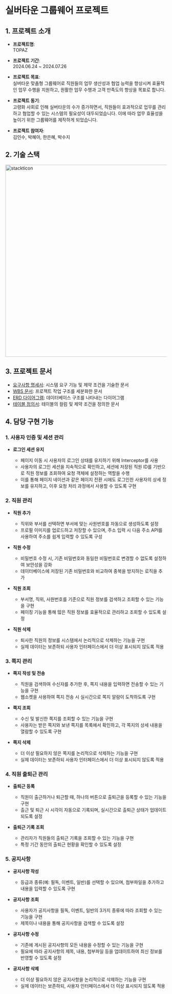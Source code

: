 # 실버타운 그룹웨어 프로젝트

## 1. 프로젝트 소개
- **프로젝트명**:  
  TOPAZ

- **프로젝트 기간**:  
  2024.06.24 ~ 2024.07.26

- **프로젝트 목표**:  
  실버타운 맞춤형 그룹웨어로 직원들의 업무 생산성과 협업 능력을 향상시켜 효율적인 업무 수행을 지원하고, 원활한 업무 수행과 고객 만족도의 향상을 목표로 합니다.

- **프로젝트 동기**:  
  고령화 사회로 인해 실버타운의 수가 증가하면서, 직원들이 효과적으로 업무를 관리하고 협업할 수 있는 시스템의 필요성이 대두되었습니다. 이에 따라 업무 효율성을 높이기 위한 그룹웨어를 제작하게 되었습니다.
  
- **프로젝트 참여자**:  
  김인수, 박혜아, 한은혜, 박수지 

## 2. 기술 스택
<img src="https://firebasestorage.googleapis.com/v0/b/stackticon-81399.appspot.com/o/images%2F1723378055982?alt=media&token=db9b639f-7767-4250-8a55-de6a66a303a7" alt="stackticon" style="width:600px" />

## 3. 프로젝트 문서
- [요구사항 명세서](https://github.com/Guinsu/GDJ80-TeamB-topaz/blob/main/topaz/src/main/resources/static/document/%EC%9A%94%EA%B5%AC%EC%82%AC%ED%95%AD%EB%AA%85%EC%84%B8%EC%84%9C.jpg): 시스템 요구 기능 및 제약 조건을 기술한 문서
- [WBS 문서](https://github.com/Guinsu/GDJ80-TeamB-topaz/blob/main/topaz/src/main/resources/static/document/WBS.jpg): 프로젝트 작업 구조를 세분화한 문서
- [ERD 다이어그램](https://github.com/Guinsu/GDJ80-TeamB-topaz/blob/main/topaz/src/main/resources/static/document/04.%20ERD(GDJ80_Team%20B).png): 데이터베이스 구조를 나타내는 다이어그램
- [테이블 정의서](https://docs.google.com/spreadsheets/d/1wTRTSSpyEERgcNskOXebz4BFeypHOJ5HmzukkMMTu-I/edit?gid=619662548#gid=619662548): 테이블의 컬럼 및 제약 조건을 정의한 문서

## 4. 담당 구현 기능

### 1. 사용자 인증 및 세션 관리

- **로그인 세션 유지**

  - 페이지 이동 시 사용자의 로그인 상태를 유지하기 위해 Interceptor를 사용
  - 사용자의 로그인 세션을 지속적으로 확인하고, 세션에 저장된 직원 ID를 기반으로 직원 정보를 조회하여 요청 객체에 설정하는 역할을 수행
  - 이를 통해 페이지 네이션과 같은 페이지 전환 시에도 로그인한 사용자의 상세 정보를 유지하고, 이후 요청 처리 과정에서 사용할 수 있도록 구현

### 2. 직원 관리

-   **직원 추가**

    -   직위와 부서를 선택하면 부서에 맞는 사원번호를 자동으로 생성하도록 설정
    -   프로필 이미지를 업로드하고 저장할 수 있으며, 주소 입력 시 다음 주소 API를 사용하여 주소를 쉽게 입력할 수 있도록 구성

-   **직원 수정**

    -   비밀번호 수정 시, 기존 비밀번호와 동일한 비밀번호로 변경할 수 없도록 설정하여 보안성을 강화
    -   데이터베이스에 저장된 기존 비밀번호와 비교하여 중복을 방지하는 로직을 추가

-   **직원 조회**

    -   부서명, 직위, 사원번호를 기준으로 직원 정보를 검색하고 조회할 수 있는 기능을 구현
    -   페이징 기능을 통해 많은 직원 정보를 효율적으로 관리하고 조회할 수 있도록 설정

-   **직원 삭제**
    -   퇴사한 직원의 정보를 시스템에서 논리적으로 삭제하는 기능을 구현
    -   실제 데이터는 보존하되 사용자 인터페이스에서 더 이상 표시되지 않도록 적용

### 3. 쪽지 관리

-   **쪽지 작성 및 전송**

    -   직원을 검색하여 수신자를 추가한 후, 쪽지 내용을 입력하면 전송할 수 있는 기능을 구현
    -   웹소켓을 사용하여 쪽지 전송 시 실시간으로 쪽지 알람이 도착하도록 구현

-   **쪽지 조회**

    -   수신 및 발신한 쪽지를 조회할 수 있는 기능을 구현
    -   사용자는 받은 쪽지와 보낸 쪽지를 목록에서 확인하고, 각 쪽지의 상세 내용을 열람할 수 있도록 구현

-   **쪽지 삭제**
    -   더 이상 필요하지 않은 쪽지를 논리적으로 삭제하는 기능을 구현
    -   실제 데이터는 보존하되 사용자 인터페이스에서 더 이상 표시되지 않도록 적용

### 4. 직원 출퇴근 관리
- **출퇴근 등록**
  - 직원이 출근하거나 퇴근할 때, 하나의 버튼으로 출퇴근을 등록할 수 있는 기능을 구현
  - 출근 및 퇴근 시 시각이 자동으로 기록되며, 실시간으로 출퇴근 상태가 업데이트되도록 설정

- **출퇴근 기록 조회** 
  - 관리자가 직원들의 출퇴근 기록을 조회할 수 있는 기능을 구현
  - 특정 기간 동안의 출퇴근 현황을 확인할 수 있도록 설정

### 5. 공지사항

- **공지사항 작성**
  - 등급과 종류(예: 필독, 이벤트, 일반)를 선택할 수 있으며, 첨부파일을 추가하고 내용을 입력할 수 있도록 구현

- **공지사항 조회**  
  - 사용자가 공지사항을 필독, 이벤트, 일반의 3가지 종류에 따라 조회할 수 있는 기능을 구현
  - 제목이나 내용을 통해 공지사항을 검색할 수 있도록 설정

- **공지사항 수정**  
  - 기존에 게시된 공지사항의 모든 내용을 수정할 수 있는 기능을 구현 
  - 필요에 따라 공지사항의 제목, 내용, 첨부파일 등을 업데이트하여 최신 정보를 반영할 수 있도록 설정

- **공지사항 삭제**  
  - 더 이상 필요하지 않은 공지사항을 논리적으로 삭제하는 기능을 구현
  - 실제 데이터는 보존하되, 사용자 인터페이스에서 더 이상 표시되지 않도록 적용
 
